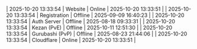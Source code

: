 | 2025-10-20 13:33:54 | Website | Online | 2025-10-20 13:33:51 |
| 2025-10-20 13:33:54 | Registration | Offline | 2025-09-09 16:40:23 |
| 2025-10-20 13:33:54 | Auth Server | Offline | 2025-08-18 09:33:31 |
| 2025-10-20 13:33:54 | Kezan (PvE) | Offline | 2025-10-11 12:51:30 |
| 2025-10-20 13:33:54 | Gurubashi (PvP) | Offline | 2025-08-23 21:44:06 |
| 2025-10-20 13:33:54 | Cloudflare | Online | 2025-10-20 13:33:51 |

